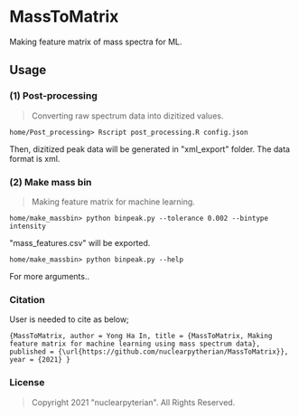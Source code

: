 # MassToMatrix
Making feature matrix of mass spectra for ML.


## Usage

### (1) Post-processing
> Converting raw spectrum data into dizitized values.

	home/Post_processing> Rscript post_processing.R config.json

Then, dizitized peak data will be generated in "xml_export" folder. The data format is xml. 


### (2) Make mass bin
> Making feature matrix for machine learning.

	home/make_massbin> python binpeak.py --tolerance 0.002 --bintype intensity

"mass_features.csv" will be exported.

	home/make_massbin> python binpeak.py --help

For more arguments..


### Citation
User is needed to cite as below;

	{MassToMatrix, author = Yong Ha In, title = {MassToMatrix, Making feature matrix for machine learning using mass spectrum data}, published = {\url{https://github.com/nuclearpytherian/MassToMatrix}}, year = {2021} }


### License
> Copyright 2021 "nuclearpyterian". All Rights Reserved.